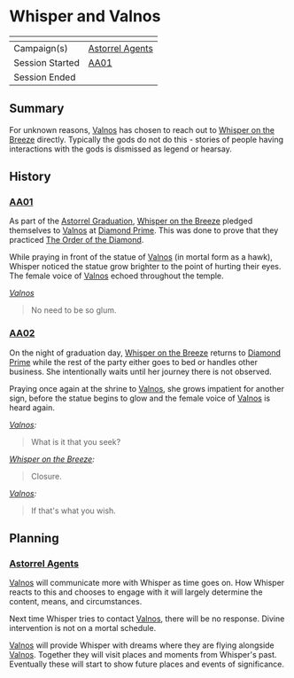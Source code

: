 # Whisper and Valnos

| []() | |
| --- | --- |
| Campaign(s) | [Astorrel Agents](../astorrel-agents.md) |
| Session Started | [AA01](../sessions/AA01.md) |
| Session Ended | |

## Summary

For unknown reasons, [Valnos](../../../astarus/gods/gods/valnos.md) has chosen to reach out to [Whisper on the Breeze](../../../astarus/people/whisper-on-the-breeze.md) directly. Typically the gods do not do this - stories of people having interactions with the gods is dismissed as legend or hearsay.

## History

### [AA01](../sessions/AA01.md)

As part of the [Astorrel Graduation](astorrel-graduation.md), [Whisper on the Breeze](../../../astarus/people/whisper-on-the-breeze.md) pledged themselves to [Valnos](../../../astarus/gods/gods/valnos.md) at [Diamond Prime](../../../astarus/places/buildings/temples/diamond-prime.md). This was done to prove that they practiced [The Order of the Diamond](../../../astarus/gods/the-order-of-the-diamond.md).

While praying in front of the statue of [Valnos](../../../astarus/gods/gods/valnos.md) (in mortal form as a hawk), Whisper noticed the statue grow brighter to the point of hurting their eyes. The female voice of [Valnos](../../../astarus/gods/gods/valnos.md) echoed throughout the temple.

*[Valnos](../../../astarus/gods/gods/valnos.md)*

> No need to be so glum.

### [AA02](../sessions/AA02.md)

On the night of graduation day, [Whisper on the Breeze](../../../astarus/people/whisper-on-the-breeze.md) returns to [Diamond Prime](../../../astarus/places/buildings/temples/diamond-prime.md) while the rest of the party either goes to bed or handles other business. She intentionally waits until her journey there is not observed.

Praying once again at the shrine to [Valnos](../../../astarus/gods/gods/valnos.md), she grows impatient for another sign, before the statue begins to glow and the female voice of [Valnos](../../../astarus/gods/gods/valnos.md) is heard again.

*[Valnos](../../../astarus/gods/gods/valnos.md):*
> What is it that you seek?

*[Whisper on the Breeze](../../../astarus/people/whisper-on-the-breeze.md):*
> Closure.

*[Valnos](../../../astarus/gods/gods/valnos.md):*
> If that's what you wish.

## Planning

### [Astorrel Agents](../astorrel-agents.md)

[Valnos](../../../astarus/gods/gods/valnos.md) will communicate more with Whisper as time goes on. How Whisper reacts to this and chooses to engage with it will largely determine the content, means, and circumstances.

Next time Whisper tries to contact [Valnos](../../../astarus/gods/gods/valnos.md), there will be no response. Divine intervention is not on a mortal schedule.

[Valnos](../../../astarus/gods/gods/valnos.md) will provide Whisper with dreams where they are flying alongside [Valnos](../../../astarus/gods/gods/valnos.md). Together they will visit places and moments from Whisper's past. Eventually these will start to show future places and events of significance.
